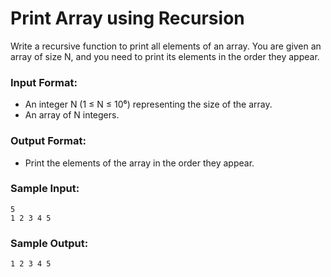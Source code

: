 # Print Array using Recursion

Write a recursive function to print all elements of an array. You are given an array of size N, and you need to print its elements in the order they appear.

### Input Format:

- An integer N (1 ≤ N ≤ 10⁶) representing the size of the array.
- An array of N integers.

### Output Format:

- Print the elements of the array in the order they appear.

### Sample Input:

```
5
1 2 3 4 5
```

### Sample Output:

```
1 2 3 4 5
```
